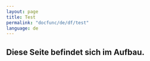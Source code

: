```yaml
---
layout: page
title: Test
permalink: "docfunc/de/df/test"
language: de
---
```


## Diese Seite befindet sich im Aufbau. 
